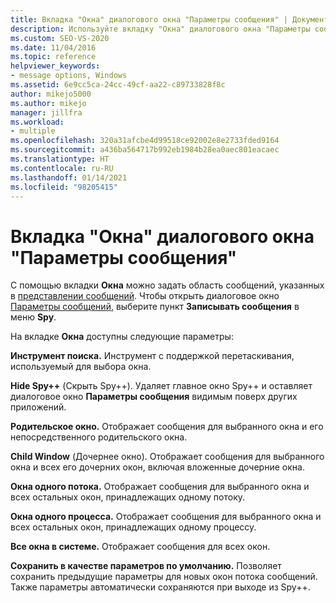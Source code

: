 ```yaml
---
title: Вкладка "Окна" диалогового окна "Параметры сообщения" | Документация Майкрософт
description: Используйте вкладку "Окна" диалогового окна "Параметры сообщения", чтобы указать, в каких окнах отображаются сообщения. В этой статье приводится описание параметров.
ms.custom: SEO-VS-2020
ms.date: 11/04/2016
ms.topic: reference
helpviewer_keywords:
- message options, Windows
ms.assetid: 6e9cc5ca-24cc-49cf-aa22-c89733828f8c
author: mikejo5000
ms.author: mikejo
manager: jillfra
ms.workload:
- multiple
ms.openlocfilehash: 320a31afcbe4d99518ce92002e8e2733fded9164
ms.sourcegitcommit: a436ba564717b992eb1984b28ea0aec801eacaec
ms.translationtype: HT
ms.contentlocale: ru-RU
ms.lasthandoff: 01/14/2021
ms.locfileid: "98205415"
---
```

# <a name="windows-tab-message-options-dialog-box"></a>Вкладка "Окна" диалогового окна "Параметры сообщения"
С помощью вкладки **Окна** можно задать область сообщений, указанных в [представлении сообщений](../debugger/messages-view.md). Чтобы открыть диалоговое окно [Параметры сообщений](../debugger/message-options-dialog-box.md), выберите пункт **Записывать сообщения** в меню **Spy**.

 На вкладке **Окна** доступны следующие параметры:

 **Инструмент поиска.** Инструмент с поддержкой перетаскивания, используемый для выбора окна.

 **Hide Spy++** (Скрыть Spy++). Удаляет главное окно Spy++ и оставляет диалоговое окно **Параметры сообщения** видимым поверх других приложений.

 **Родительское окно.** Отображает сообщения для выбранного окна и его непосредственного родительского окна.

 **Child Window** (Дочернее окно). Отображает сообщения для выбранного окна и всех его дочерних окон, включая вложенные дочерние окна.

 **Окна одного потока.** Отображает сообщения для выбранного окна и всех остальных окон, принадлежащих одному потоку.

 **Окна одного процесса.** Отображает сообщения для выбранного окна и всех остальных окон, принадлежащих одному процессу.

 **Все окна в системе.** Отображает сообщения для всех окон.

 **Сохранить в качестве параметров по умолчанию.** Позволяет сохранить предыдущие параметры для новых окон потока сообщений. Также параметры автоматически сохраняются при выходе из Spy++.